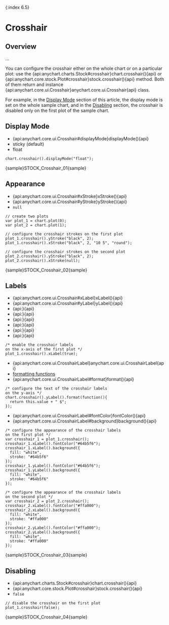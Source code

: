{:index 6.5}

# Crosshair

## Overview

...

You can configure the crosshair either on the whole chart or on a particular plot: use the {api:anychart.charts.Stock#crosshair}chart.crosshair(){api} or {api:anychart.core.stock.Plot#crosshair}stock.crosshair(){api} method. Both of them return and instance {api:anychart.core.ui.Crosshair}anychart.core.ui.Crosshair{api} class.

For example, in the [Display Mode](display_mode) section of this article, the display mode is set on the whole sample chart, and in the [Disabling](disabling) section, the crosshair is disabled only on the first plot of the sample chart.

## Display Mode

* {api:anychart.core.ui.Crosshair#displayMode}displayMode(){api}
* sticky (default)
* float

```
chart.crosshair().displayMode("float");
```

{sample}STOCK\_Crosshair\_01{sample}

## Appearance

* {api:anychart.core.ui.Crosshair#xStroke}xStroke(){api}
* {api:anychart.core.ui.Crosshair#yStroke}yStroke(){api}
* `null`

```
// create two plots
var plot_1 = chart.plot(0);
var plot_2 = chart.plot(1);

// configure the crosshair strokes on the first plot
plot_1.crosshair().yStroke("black", 2);
plot_1.crosshair().xStroke("black", 2, "10 5", "round");

// configure the crosshair strokes on the second plot
plot_2.crosshair().yStroke("black", 2);
plot_2.crosshair().xStroke(null);
```

{sample}STOCK\_Crosshair\_02{sample}

## Labels

* {api:anychart.core.ui.Crosshair#xLabel}xLabel(){api}
* {api:anychart.core.ui.Crosshair#yLabel}yLabel(){api}
* {api:}{api}
* {api:}{api}
* {api:}{api}
* {api:}{api}
* {api:}{api}
* {api:}{api}

```
/* enable the crosshair labels
on the x-axis of the first plot */
plot_1.crosshair().xLabel(true);
```

* {api:anychart.core.ui.CrosshairLabel}anychart.core.ui.CrosshairLabel{api}
* [formatting functions](../Common_Settings/Text_Formatters#formatting_functions)
* {api:anychart.core.ui.CrosshairLabel#format}format(){api}

```
/* configure the text of the crosshair labels
on the y-axis */
chart.crosshair().yLabel().format(function(){
  return this.value + " $";
});
```

* {api:anychart.core.ui.CrosshairLabel#fontColor}fontColor(){api}
* {api:anychart.core.ui.CrosshairLabel#background}background(){api}

```
/* configure the appearance of the crosshair labels
on the first plot */
var crosshair_1 = plot_1.crosshair();
crosshair_1.xLabel().fontColor("#64b5f6");
crosshair_1.xLabel().background({
  fill: "white",
  stroke: "#64b5f6"
});
crosshair_1.yLabel().fontColor("#64b5f6");
crosshair_1.yLabel().background({
  fill: "white",
  stroke: "#64b5f6"
});

/* configure the appearance of the crosshair labels
on the second plot */
var crosshair_2 = plot_2.crosshair();
crosshair_2.xLabel().fontColor("#ffa000");
crosshair_2.xLabel().background({
  fill: "white",
  stroke: "#ffa000"
});
crosshair_2.yLabel().fontColor("#ffa000");
crosshair_2.yLabel().background({
  fill: "white",
  stroke: "#ffa000"
});
```

{sample}STOCK\_Crosshair\_03{sample}

## Disabling

* {api:anychart.charts.Stock#crosshair}chart.crosshair(){api}
* {api:anychart.core.stock.Plot#crosshair}stock.crosshair(){api}
* `false`

```
// disable the crosshair on the first plot
plot_1.crosshair(false);
```

{sample}STOCK\_Crosshair\_04{sample}